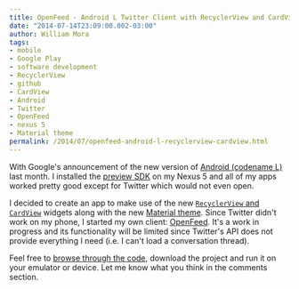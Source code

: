 ```yaml
--- 
title: OpenFeed - Android L Twitter Client with RecyclerView and CardView Widgets
date: "2014-07-14T23:09:00.002-03:00"
author: William Mora
tags: 
- mobile
- Google Play
- software development
- RecyclerView
- github
- CardView
- Android
- Twitter
- OpenFeed
- nexus 5
- Material theme
permalink: /2014/07/openfeed-android-l-recyclerview-cardview.html
---
```


With Google's announcement of the new version of [Android (codename L)](http://www.androidauthority.com/android-l-release-official-397212/) last month. I installed the [preview SDK](https://developer.android.com/preview/setup-sdk.html) on my Nexus 5 and all of my apps worked pretty good except for Twitter which would not even open.

<!--more-->
I decided to create an app to make use of the new [`RecyclerView` and `CardView`](https://developer.android.com/preview/material/ui-widgets.html) widgets along with the new [Material theme](https://developer.android.com/preview/material/index.html). Since Twitter didn't work on my phone, I started my own client: [OpenFeed](https://github.com/wmora/openfeed). It's a work in progress and its functionality will be limited since Twitter's API does not provide everything I need (i.e. I can't load a conversation thread).

Feel free to [browse through the code](https://github.com/wmora/openfeed), download the project and run it on your emulator or device. Let me know what you think in the comments section.
